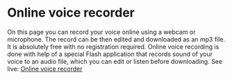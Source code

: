 # Online voice recorder
On this page you can record your voice online using a webcam or microphone. The record can be then edited and downloaded as an mp3 file. It is absolutely free with no registration required. Online voice recording is done with help of a special Flash application that records sound of your voice to an audio file, which you can edit or listen before downloading.
See live: [Online voice recorder](http://toolster.net/voice_recorder)
